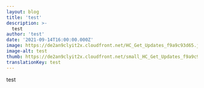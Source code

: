 ```yaml
---
layout: blog
title: 'test'
description: >-
  test
author: 'test'
date: '2021-09-14T16:00:00.000Z'
image: https://de2an9clyit2x.cloudfront.net/HC_Get_Updates_f9a9c93d65.jpg
image-alt: test
thumb: https://de2an9clyit2x.cloudfront.net/small_HC_Get_Updates_f9a9c93d65.jpg
translationKey: test
---
```

test
